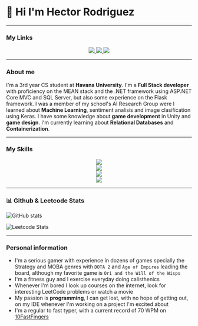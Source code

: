 # 🌟 Hi I'm Hector Rodriguez

---

### My Links

<p align="center">
  <a href="https://twitter.com/MachineZealot">
    <img src="https://skillicons.dev/icons?i=twitter" />
  </a>
  <a href="https://www.linkedin.com/in/hector-rodriguez-039075266/">
    <img src="https://skillicons.dev/icons?i=linkedin" />
  </a>
  <a href="https://github.com/vekt0R-HUB">
    <img src="https://skillicons.dev/icons?i=github" />
  </a>
</p>


---

### About me

 I'm a 3rd year CS student at **Havana University**.
 I'm a **Full Stack developer** with proficiency on the MEAN stack and the .NET framework using ASP.NET Core MVC and SQL Server, but also some experience on the Flask framework.
 I was a member of my school's AI Research Group were I learned about **Machine Learning**, sentiment analisis and image clasification using Keras.
 I have some knowledge about **game development** in Unity and **game design**.
 I'm currently learning about **Relational Databases** and **Containerization**.

---

### My Skills


<p align="center">
  <a href="https://skillicons.dev">
  <img src="https://skillicons.dev/icons?i=cs,dotnet,nodejs,express,py,flask,mongodb"/>
    <br/>
    <img src="https://skillicons.dev/icons?i=js,ts,html,css,bootstrap,angular"/>
    <br/>
    <img src="https://skillicons.dev/icons?i=git,github,idea,vscode"/>
    <br/>
    <img src="https://skillicons.dev/icons?i=tensorflow,unity"/>
  </a>
</p>

---
### 📊 Github & Leetcode Stats

![GitHub stats](https://github-readme-stats.vercel.app/api?username=vekt0R-HUB&theme=nord&show_icons=true&hide_border=true&bg_color=101010)

![Leetcode Stats](https://leetcard.jacoblin.cool/zealot-algo?border=0&theme=nord)

---

### Personal information

- I'm a serious gamer with experience in dozens of games specially the Strategy and MOBA genres with `DOTA 2` and `Age of Empires` leading the board, although my favorite game is `Ori and the Will of the Wisps`
- I'm a fitness guy and I exercise everyday doing calisthenics
- Whenever I'm bored I look up courses on the internet, look for interesting LeetCode problems or watch a movie
- My passion is **programming**, I can get lost, with no hope of getting out, on my IDE whenever I'm working on a project I'm excited about
- I'm a regular to fast typer, with a current record of 70 WPM on [10FastFingers](https://10fastfingers.com/typing-test/english)

